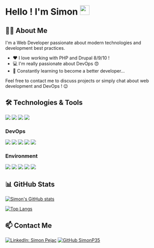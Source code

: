 # Hello ! I'm Simon <img src="https://raw.githubusercontent.com/MartinHeinz/MartinHeinz/master/wave.gif" width="30px">

## 👨‍💻 About Me

I'm a Web Developer passionate about modern technologies and development best practices.

- ❤️ I love working with PHP and Drupal 8/9/10 !
- 💻 I'm really passionate about DevOps 😍
- 🌱 Constantly learning to become a better developer...

Feel free to contact me to discuss projects or simply chat about web development and DevOps ! 😉

## 🛠️ Technologies & Tools
![](https://img.shields.io/badge/Code-PHP-informational?style=flat&logo=php&logoColor=white&color=777BB4)
![](https://img.shields.io/badge/CMS-Drupal-informational?style=flat&logo=drupal&logoColor=white&color=0678BE)
![](https://img.shields.io/badge/JS-jQuery-informational?style=flat&logo=jquery&logoColor=white&color=0769AD)
![](https://img.shields.io/badge/Template-Twig-informational?style=flat&logo=twig&logoColor=white&color=green)

### DevOps
![](https://img.shields.io/badge/CI/CD-GitLab_CI-informational?style=flat&logo=gitlab&logoColor=white&color=FC6D26)
![](https://img.shields.io/badge/CI/CD-GitHub_Actions-informational?style=flat&logo=github-actions&logoColor=white&color=2088FF)
![](https://img.shields.io/badge/Container-Docker-informational?style=flat&logo=docker&logoColor=white&color=2496ED)
![](https://img.shields.io/badge/Orchestration-Kubernetes-informational?style=flat&logo=kubernetes&logoColor=white&color=326CE5)
![](https://img.shields.io/badge/Config-Ansible-informational?style=flat&logo=ansible&logoColor=white&color=EE0000)

### Environment
![](https://img.shields.io/badge/OS-Linux-informational?style=flat&logo=linux&logoColor=white&color=FCC624)
![](https://img.shields.io/badge/Shell-Zsh-informational?style=flat&logo=gnu-bash&logoColor=white&color=4EAA25)
![](https://img.shields.io/badge/Editor-Vim-informational?style=flat&logo=vim&logoColor=white&color=019733)
![](https://img.shields.io/badge/DB-MySQL-informational?style=flat&logo=mysql&logoColor=white&color=4479A1)
![](https://img.shields.io/badge/DB-PostgreSQL-informational?style=flat&logo=postgresql&logoColor=white&color=336791)

## 📊 GitHub Stats

[![Simon's GitHub stats](https://github-readme-stats.vercel.app/api?username=SimonP35&show_icons=true&theme=radical)](https://github.com/anuraghazra/github-readme-stats)

[![Top Langs](https://github-readme-stats.vercel.app/api/top-langs/?username=SimonP35&layout=compact&theme=radical)](https://github.com/anuraghazra/github-readme-stats)

## 📫 Contact Me

[![LinkedIn: Simon Pejac](https://img.shields.io/badge/-SimonPejac-blue?style=flat-square&logo=Linkedin&logoColor=white&link=https://www.linkedin.com/in/simon-pejac-04305645/)](https://www.linkedin.com/in/simon-pejac-04305645/)
[![GitHub SimonP35](https://img.shields.io/github/followers/SimonP35?label=follow&style=social)](https://github.com/SimonP35)

[1.2]: https://i.imgur.com/FjYA9jt.png
[3.2]: https://i.imgur.com/2KrxgVS.png

<!-- links to your social media accounts -->
[1]: https://twitter.com/Simon_P35
[3]: https://www.linkedin.com/in/simon-pejac-04305645/
